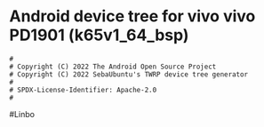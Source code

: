 # Android device tree for vivo vivo PD1901 (k65v1_64_bsp)

```
#
# Copyright (C) 2022 The Android Open Source Project
# Copyright (C) 2022 SebaUbuntu's TWRP device tree generator
#
# SPDX-License-Identifier: Apache-2.0
#
```
# L i n b o  
 